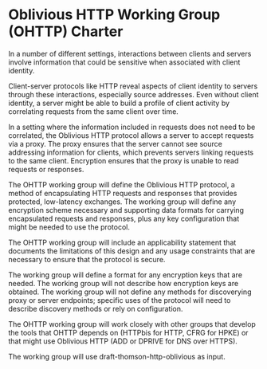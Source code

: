 # Oblivious HTTP Working Group (OHTTP) Charter

In a number of different settings, interactions between clients and servers
involve information that could be sensitive when associated with client
identity.

Client-server protocols like HTTP reveal aspects of client identity to servers
through these interactions, especially source addresses.  Even without client
identity, a server might be able to build a profile of client activity by
correlating requests from the same client over time.

In a setting where the information included in requests does not need to be
correlated, the Oblivious HTTP protocol allows a server to accept requests via a
proxy.  The proxy ensures that the server cannot see source addressing
information for clients, which prevents servers linking requests to the same
client.  Encryption ensures that the proxy is unable to read requests or
responses.

The OHTTP working group will define the Oblivious HTTP protocol, a method of
encapsulating HTTP requests and responses that provides protected, low-latency
exchanges.  The working group will define any encryption scheme necessary and
supporting data formats for carrying encapsulated requests and responses, plus
any key configuration that might be needed to use the protocol.

The OHTTP working group will include an applicability statement that documents
the limitations of this design and any usage constraints that are necessary to
ensure that the protocol is secure.

The working group will define a format for any encryption keys that are needed.
The working group will not describe how encryption keys are obtained.  The
working group will not define any methods for discoverying proxy or server
endpoints; specific uses of the protocol will need to describe discovery methods
or rely on configuration.

The OHTTP working group will work closely with other groups that develop the
tools that OHTTP depends on (HTTPbis for HTTP, CFRG for HPKE) or that might use
Oblivious HTTP (ADD or DPRIVE for DNS over HTTPS).

The working group will use draft-thomson-http-oblivious as input.
